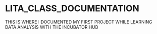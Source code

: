 # LITA_CLASS_DOCUMENTATION
THIS IS WHERE I DOCUMENTED MY  FIRST PROJECT WHILE LEARNING DATA ANALYSIS WITH THE INCUBATOR HUB
